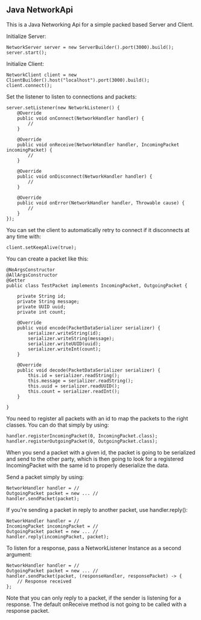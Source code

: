 ## Java NetworkApi

This is a Java Networking Api for a simple packed based Server and Client.

Initialize Server:

```
NetworkServer server = new ServerBuilder().port(3000).build();
server.start();
```

Initialize Client:

```
NetworkClient client = new ClientBuilder().host("localhost").port(3000).build();
client.connect();
```

Set the listener to listen to connections and packets:

```
server.setListener(new NetworkListener() {
    @Override
    public void onConnect(NetworkHandler handler) {
        //
    }

    @Override
    public void onReceive(NetworkHandler handler, IncomingPacket incomingPacket) {
        //
    }

    @Override
    public void onDisconnect(NetworkHandler handler) {
        //
    }

    @Override
    public void onError(NetworkHandler handler, Throwable cause) {
        //
    }
});
```

You can set the client to automatically retry to connect if it disconnects at any time with:

```
client.setKeepAlive(true);
```

You can create a packet like this:

```
@NoArgsConstructor
@AllArgsConstructor
@Getter
public class TestPacket implements IncomingPacket, OutgoingPacket {

    private String id;
    private String message;
    private UUID uuid;
    private int count;

    @Override
    public void encode(PacketDataSerializer serializer) {
        serializer.writeString(id);
        serializer.writeString(message);
        serializer.writeUUID(uuid);
        serializer.writeInt(count);
    }

    @Override
    public void decode(PacketDataSerializer serializer) {
        this.id = serializer.readString();
        this.message = serializer.readString();
        this.uuid = serializer.readUUID();
        this.count = serializer.readInt();
    }

}
```

You need to register all packets with an id to map the packets to the right classes. You can do that simply by using:

```
handler.registerIncomingPacket(0, IncomingPacket.class);
handler.registerOutgoingPacket(0, OutgoingPacket.class);
```
 
When you send a packet with a given id, the packet is going to be serialized and send to the other party, which is then going to look for a registered IncomingPacket with the same id to properly deserialize the data.

Send a packet simply by using:
```
NetworkHandler handler = //
OutgoingPacket packet = new ... //
handler.sendPacket(packet);
```

If you're sending a packet in reply to another packet, use handler.reply():
```
NetworkHandler handler = //
IncomingPacket incomingPacket = //
OutgoingPacket packet = new ... //
handler.reply(incomingPacket, packet);
```

To listen for a response, pass a NetworkListener Instance as a second argument:

```
NetworkHandler handler = //
OutgoingPacket packet = new ... //
handler.sendPacket(packet, (responseHandler, responsePacket) -> {
    // Response received
};
```

Note that you can only reply to a packet, if the sender is listening for a response. The default onReceive method is not going to be called with a response packet.